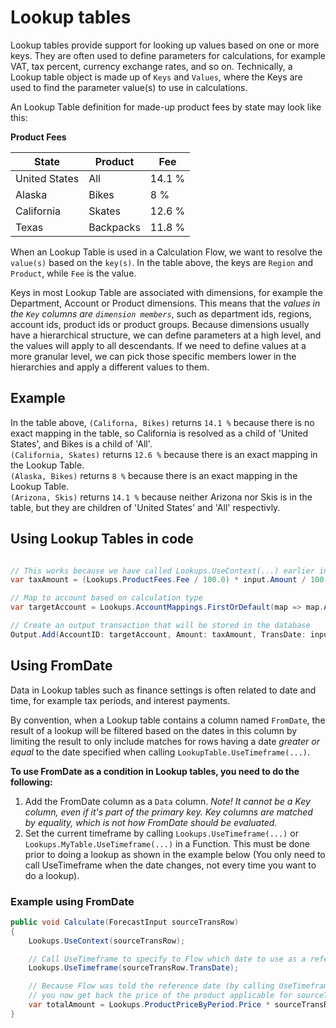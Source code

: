 # Lookup tables

Lookup tables provide support for looking up values based on one or more keys. They are often used to define parameters for calculations, for example VAT, tax percent, currency exchange rates, and so on.
Technically, a Lookup table object is made up of `Keys` and `Values`, where the Keys are used to find the parameter value(s) to use in calculations. 

An Lookup Table definition for made-up product fees by state may look like this: 

**Product Fees**

| State             | Product            | Fee                    |
|-------------------|--------------------|------------------------|
| United States     | All                | 14.1 %                 |
| Alaska            | Bikes              | 8 %                    |
| California        | Skates             | 12.6 %                 |
| Texas             | Backpacks          | 11.8 %                 | 

When an Lookup Table is used in a Calculation Flow, we want to resolve the `value(s)` based on the `key(s)`. In the table above, the keys are `Region` and `Product`, while `Fee` is the value. 

Keys in most Lookup Table are associated with dimensions, for example the Department, Account or Product dimensions. This means that the _values in the `Key` columns are `dimension members`_, such as department ids, regions, account ids, product ids or product groups. Because dimensions usually have a hierarchical structure, we can define parameters at a high level, and the values will apply to all descendants. If we need to define values at a more granular level, we can pick those specific members lower in the hierarchies and apply a different values to them.

## Example

In the table above, `(Californa, Bikes)` returns `14.1 %` because there is no exact mapping in the table, so California is resolved as a child of 'United States', and Bikes is a child of 'All'.  
`(California, Skates)` returns `12.6 %` because there is an exact mapping in the Lookup Table.  
`(Alaska, Bikes)` returns `8 %` because there is an exact mapping in the Lookup Table.  
`(Arizona, Skis)` returns `14.1 %` because neither Arizona nor Skis is in the table, but they are children of 'United States' and 'All' respectivly.  



## Using Lookup Tables in code

```csharp

// This works because we have called Lookups.UseContext(...) earlier in the flow
var taxAmount = (Lookups.ProductFees.Fee / 100.0) * input.Amount / 100.2;

// Map to account based on calculation type
var targetAccount = Lookups.AccountMappings.FirstOrDefault(map => map.AccountType == "TaxPayable")?.TargetAccountID;

// Create an output transaction that will be stored in the database
Output.Add(AccountID: targetAccount, Amount: taxAmount, TransDate: input.TransDate);

```

## Using FromDate  
Data in Lookup tables such as finance settings is often related to date and time, for example tax periods, and interest payments. 

By convention, when a Lookup table contains a column named `FromDate`, the result of a lookup will be filtered based on the dates in this column by limiting the result to only include matches for rows having a date _greater or equal_ to the date specified when calling `LookupTable.UseTimeframe(...)`.

**To use FromDate as a condition in Lookup tables, you need to do the following:**
1) Add the FromDate column as a `Data` column. _Note! It cannot be a Key column, even if it's part of the primary key. Key columns are matched by equality, which is not how FromDate should be evaluated._
2) Set the current timeframe by calling `Lookups.UseTimeframe(...)` or `Lookups.MyTable.UseTimeframe(...)` in a Function. This must be done prior to doing a lookup as shown in the example below (You only need to call UseTimeframe when the date changes, not every time you want to do a lookup).


### Example using FromDate
```csharp
public void Calculate(ForecastInput sourceTransRow)
{
    Lookups.UseContext(sourceTransRow);

    // Call UseTimeframe to specify to Flow which date to use as a reference date when doing a lookup
    Lookups.UseTimeframe(sourceTransRow.TransDate);

    // Because Flow was told the reference date (by calling UseTimeframe) in the line above, 
    // you now get back the price of the product applicable for sourceTransRow.TransDate 
    var totalAmount = Lookups.ProductPriceByPeriod.Price * sourceTransRow.Qty;
}
```